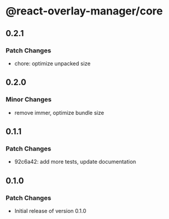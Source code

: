 # @react-overlay-manager/core

## 0.2.1

### Patch Changes

- chore: optimize unpacked size

## 0.2.0

### Minor Changes

- remove immer, optimize bundle size

## 0.1.1

### Patch Changes

- 92c6a42: add more tests, update documentation

## 0.1.0

### Patch Changes

- Initial release of version 0.1.0
